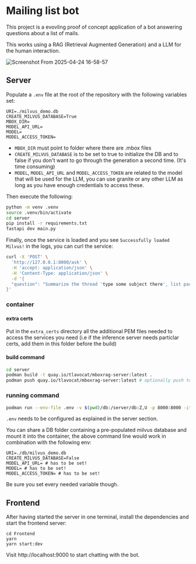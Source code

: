 # Mailing list bot

This project is a evovling proof of concept application of a bot answering
questions about a list of mails.

This works using a RAG (Retrieval Augmented Generation) and a LLM for the human
interaction.

![Screenshot From 2025-04-24 16-58-57](https://github.com/user-attachments/assets/e8f344d0-b7cd-41ac-a53c-afb127673a00)

## Server

Populate a `.env` file at the root of the repository with the following
variables set:

```
URI=./milvus_demo.db
CREATE_MILVUS_DATABASE=True
MBOX_DIR=
MODEL_API_URL=
MODEL=
MODEL_ACCESS_TOKEN=
```

* `MBOX_DIR` must point to folder where there are .mbox files
* `CREATE_MILVUS_DATABASE` is to be set to true to initialize the DB and to false
  if you don't want to go through the generation a second time. (It's time
  consuming)
* `MODEL`, `MODEL_API_URL` and `MODEL_ACCESS_TOKEN` are related to the model
  that will be used for the LLM, you can use granite or any other LLM as long as
  you have
  enough credentials to access these.

Then execute the following:

```bash
python -m venv .venv
source .venv/bin/activate
cd server
pip install -r requirements.txt
fastapi dev main.py
```

Finally, once the service is loaded and you see `Successfully loaded Milvus!` in
the logs, you can curl the service:

```bash
curl -X 'POST' \
  'http://127.0.0.1:8000/ask' \
  -H 'accept: application/json' \
  -H 'Content-Type: application/json' \
  -d '{
  "question": "Summarize the thread 'type some subject there', list participants and dates of responses"
}'
```

### container

#### extra certs

Put in the `extra_certs` directory all the additional PEM files needed to access
the services you need (i.e if the inference server needs particlar certs, add
them in this folder before the build)

#### build command

```bash
cd server
podman build -t quay.io/tlavocat/mboxrag-server:latest .
podman push quay.io/tlavocat/mboxrag-server:latest # optionally push to quay
```

### running command

```bash
podman run --env-file .env -v $(pwd)/db:/server/db:Z,U -p 8000:8000 -it quay.io/tlavocat/mboxrag-server:latest
```

`.env` needs to be configured as explained in the server section.

You can share a DB folder containing a pre-populated milvus database and mount
it into the container, the above command line would work in combination with
the following env:

```
URI=./db/milvus_demo.db
CREATE_MILVUS_DATABASE=False
MODEL_API_URL= # has to be set!
MODEL= # has to be set!
MODEL_ACCESS_TOKEN= # has to be set!
```

Be sure you set every needed variable though.

## Frontend

After having started the server in one terminal, install the dependencies and
start the frontend server:

```
cd Frontend
yarn
yarn start:dev
```

Visit http://localhost:9000 to start chatting with the bot.
